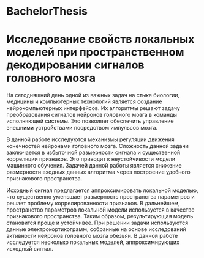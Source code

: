 # BachelorThesis
# Исследование свойств локальных моделей при пространственном декодировании сигналов головного мозга

На cегодняшний день одной из важных задач на стыке биологии, медицины и компьютерных технологий является создание нейрокомпьютерных интерфейсов. Их алгоритмы решают задачу преобразования сигналов нейронов головного мозга в команды исполняющей системы. Это позволяет обеспечить управление внешними устройствами посредством импульсов мозга.

В данной работе исследуются механизмы регуляции движения конечностей нейронами головного мозга. Сложность данной задачи заключается в избыточной размерности сигнала и существенной корреляции признаков. Это приводит к неустойчивости модели машинного обучения. Задачей данной работы является снижение размерности входных данных алгоритма через построение удобного признакового пространства.

Исходный сигнал предлагается аппроксимировать локальной моделью, что существенно уменьшает размерность пространства параметров и решает проблему коррелированности признаков. В дальнейшем, пространство параметров локальной модели используется в качестве признакового пространства. Таким образом, результирующая модель становится проще и устойчивее. При решении задачи используются данные электрокортикограмм, собранные на основе исследований активности нейронов головного мозга обезьян.
В данной работе исследуется несколько локальных моделей, аппроксимирующих исходный сигнал.
